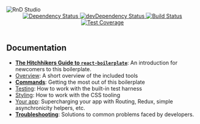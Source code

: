 <img src="https://github.com/RnDStudio/embed-articles/blob/master/app/images/rnd-studio-logo/rnd-studio-logo-transparent-large.png?raw=true" alt="RnD Studio" align="center" />

<br />

<div align="center">
  <!-- Dependency Status -->
  <a href="https://david-dm.org/RnDStudio/embed-articles">
    <img src="https://david-dm.org/RnDStudio/embed-articles.svg" alt="Dependency Status" />
  </a>
  <!-- devDependency Status -->
  <a href="https://david-dm.org/RnDStudio/embed-articles#info=devDependencies">
    <img src="https://david-dm.org/RnDStudio/embed-articles/dev-status.svg" alt="devDependency Status" />
  </a>
  <!-- Build Status -->
  <a href="https://circleci.com/gh/RnDStudio/embed-articles">
    <img src="https://circleci.com/gh/RnDStudio/embed-articles/tree/master.svg?style=svg" alt="Build Status" />
  </a>
  <!-- Test Coverage -->
  <a href="https://coveralls.io/r/react-boilerplate/react-boilerplate">
    <img src="https://coveralls.io/repos/github/react-boilerplate/react-boilerplate/badge.svg" alt="Test Coverage" />
  </a>
</div>

<br />


## Documentation

- [**The Hitchhikers Guide to `react-boilerplate`**](docs/general/introduction.md): An introduction for newcomers to this boilerplate.
- [Overview](docs/general): A short overview of the included tools
- [**Commands**](docs/general/commands.md): Getting the most out of this boilerplate
- [Testing](docs/testing): How to work with the built-in test harness
- [Styling](docs/css): How to work with the CSS tooling
- [Your app](docs/js): Supercharging your app with Routing, Redux, simple
  asynchronicity helpers, etc.
- [**Troubleshooting**](docs/general/gotchas.md): Solutions to common problems faced by developers.
